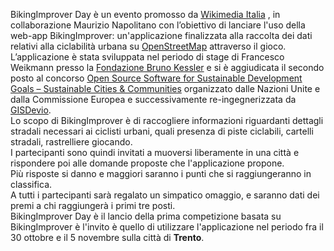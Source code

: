 BikingImprover Day è un evento promosso da [Wikimedia Italia](https://wikimediaitalia.it) , in collaborazione Maurizio Napolitano con l’obiettivo di lanciare l'uso della web-app BikingImprover: un'applicazione finalizzata alla raccolta dei dati relativi alla ciclabilità urbana su [OpenStreetMap](https://www.openstreetmap.org) attraverso il gioco.<br/>
L’applicazione è stata sviluppata nel periodo di stage di Francesco Weikmann presso la
[Fondazione Bruno Kessler](https://www.fbk.eu) e si è aggiudicata il secondo posto al concorso [Open Source
Software for Sustainable Development Goals – Sustainable Cities & Communities](https://ideas.unite.un.org/sdg11/Page/Overview) organizzato dalle Nazioni Unite e dalla Commissione Europea e successivamente re-ingegnerizzata da [GISDevio](https://gisdev.io).<br/>
Lo scopo di BikingImprover è di raccogliere informazioni riguardanti dettagli stradali necessari ai ciclisti urbani, quali presenza di piste ciclabili, cartelli stradali, rastrelliere giocando.<Br/>
I partecipanti sono quindi invitati a muoversi liberamente in una città e rispondere poi alle
domande proposte che l'applicazione propone.<br/>
Più risposte si danno e maggiori saranno i punti che si raggiungeranno in classifica.<Br/>
A tutti i partecipanti sarà regalato un simpatico omaggio, e saranno dati dei premi a chi raggiungerà i
primi tre posti.<br/>
BikingImprover Day è il lancio della prima competizione basata su BikingImprover è l'invito è quello di utilizzare l'applicazione nel periodo fra il 30 ottobre e il 5 novembre sulla città di <strong>Trento</strong>.<br/>

